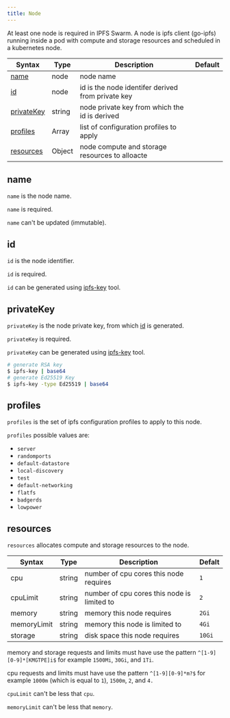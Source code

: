 ```yaml
---
title: Node
---
```


At least one node is required in IPFS Swarm. A node is ipfs client (go-ipfs) running inside a pod with compute and storage resources and scheduled in a kubernetes node.

| Syntax      | Type |  Description | Default |
| ----------- |------| ----------- | ----- |
| [name](#name) | node | node name |  |
| [id](#id) | node | id is the node identifer derived from private key |  |
| [privateKey](#privatekey) | string | node private key from which the id is derived |  |
| [profiles](#profiles) | Array | list of configuration profiles to apply | |
| [resources](#resources) | Object | node compute and storage resources to alloacte | |

## name

`name` is the node name.

`name` is required.

`name` can't be updated (immutable).

## id

`id` is the node identifier.

`id` is required.

`id` can be generated using [ipfs-key](https://github.com/whyrusleeping/ipfs-key) tool.

## privateKey

`privateKey` is the node private key, from which [id](#id) is generated.

`privateKey` is required.

`privateKey` can be generated using [ipfs-key](https://github.com/whyrusleeping/ipfs-key) tool.

```bash
# generate RSA key
$ ipfs-key | base64
# generate Ed25519 Key
$ ipfs-key -type Ed25519 | base64
```

## profiles

`profiles` is the set of ipfs configuration profiles to apply to this node.

`profiles` possible values are:

* `server`
* `randomports`
* `default-datastore`
* `local-discovery`
* `test`
* `default-networking`
* `flatfs`
* `badgerds`
* `lowpower`

## resources

`resources` allocates compute and storage resources to the node.

| Syntax      | Type |  Description | Defalt |
| ----------- |------| ----------- | ---- |
| cpu | string | number of cpu cores this node requires | `1` |
| cpuLimit | string | number of cpu cores this node is limited to | `2` |
| memory | string | memory this node requires | `2Gi` |
| memoryLimit | string | memory this node is limited to | `4Gi` |
| storage | string | disk space this node requires | `10Gi` |

memory and storage requests and limits must have use the pattern `^[1-9][0-9]*[KMGTPE]i$` for example `1500Mi`, `30Gi`, and `1Ti`.

cpu requests and limits must have use the pattern `^[1-9][0-9]*m?$` for example `1000m` (which is equal to `1`), `1500m`, `2`, and `4.`

`cpuLimit` can't be less that `cpu`.

`memoryLimit` can't be less that `memory`.